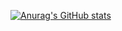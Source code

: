 [![Anurag's GitHub stats](https://github-readme-stats.vercel.app/api?username=indiamela&theme=great-gatsby&count_private=true)](https://github.com/anuraghazra/github-readme-stats)
